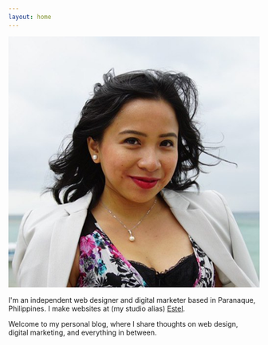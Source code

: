 ```yaml
---
layout: home
---
```


<div class="hero-container">
        <div class="hero">
            <div class="left">
                <div class="picture-div">
            <img src="/assets/CrystalCamarao.jpeg" class="picture">
                    </div>
            </div>
            <div class="right">
                <p>I'm an independent web designer and digital marketer based in Paranaque, Philippines. I make websites at (my studio alias) <a href="https://estel.design" target="_blank">Estel</a>.</p> <p>Welcome to my personal blog, where I share thoughts on web design, digital marketing, and everything in between.</p>
            </div>
        </div>
    </div>
